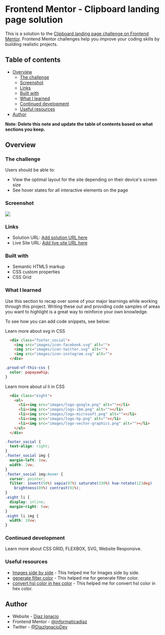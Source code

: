 
# Frontend Mentor - Clipboard landing page solution

This is a solution to the [Clipboard landing page challenge on Frontend Mentor](https://www.frontendmentor.io/challenges/clipboard-landing-page-5cc9bccd6c4c91111378ecb9). Frontend Mentor challenges help you improve your coding skills by building realistic projects. 

## Table of contents

- [Overview](#overview)
  - [The challenge](#the-challenge)
  - [Screenshot](#screenshot)
  - [Links](#links)
  - [Built with](#built-with)
  - [What I learned](#what-i-learned)
  - [Continued development](#continued-development)
  - [Useful resources](#useful-resources)
- [Author](#author)

**Note: Delete this note and update the table of contents based on what sections you keep.**

## Overview

### The challenge

Users should be able to:

- View the optimal layout for the site depending on their device's screen size
- See hover states for all interactive elements on the page

### Screenshot

![](./screenshot.jpg)

### Links

- Solution URL: [Add solution URL here](https://github.com/informaticadiaz/Clipboard-landing-page)
- Live Site URL: [Add live site URL here](https://informaticadiaz.github.io/Clipboard-landing-page/)


### Built with

- Semantic HTML5 markup
- CSS custom properties
- CSS Grid

### What I learned

Use this section to recap over some of your major learnings while working through this project. Writing these out and providing code samples of areas you want to highlight is a great way to reinforce your own knowledge.

To see how you can add code snippets, see below:

Learn more about svg in CSS

```html
  <div class="footer_social">
    <img src="images/icon-facebook.svg" alt="">
    <img src="images/icon-twitter.svg" alt="">
    <img src="images/icon-instagram.svg" alt="">
  </div>  
```

```css
.proud-of-this-css {
  color: papayawhip;
}
```

Learn more about ul li in CSS

```html
  <div class="eight">
    <ul>
      <li><img src="images/logo-google.png" alt=""></li>
      <li><img src="images/logo-ibm.png" alt=""></li>
      <li><img src="images/logo-microsoft.png" alt=""></li>
      <li><img src="images/logo-hp.png" alt=""></li>
      <li><img src="images/logo-vector-graphics.png" alt=""></li>
    </ul>
  </div>
```

```css
.footer_social {
  text-align: right;
}
.footer_social img {
  margin-left: 1vw;
  width: 2vw;
}
.footer_social img:hover {
  cursor: pointer;
  filter: invert(56%) sepia(97%) saturate(330%) hue-rotate(121deg)
    brightness(89%) contrast(91%);
}
.eight li {
  display: inline;
  margin-right: 5vw;
}
.eight li img {
  width: 10vw;
}
```

### Continued development

Learn more about CSS GRID, FLEXBOX, SVG, Website Responsive.

### Useful resources

- [Images side by side](https://www.w3schools.com/howto/tryit.asp?filename=tryhow_css_images_side_by_side) - This helped me for Images side by side.
- [generate filter color](https://codepen.io/sosuke/pen/Pjoqqp) - This helped me for generate filter color.
- [convert hsl color in hex color](https://htmlcolorcodes.com/es/hex-a-rgb/) - This helped me for convert hsl color in hex color.

## Author

- Website - [Diaz Ignacio](https://www.diazignacio.ar)
- Frontend Mentor - [@informaticadiaz](https://www.frontendmentor.io/profile/informaticadiaz)
- Twitter - [@DiazIgnacioDev](https://twitter.com/DiazIgnacioDev)

